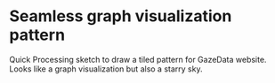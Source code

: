 Seamless graph visualization pattern
====================================

Quick Processing sketch to draw a tiled pattern for GazeData website. Looks like a graph visualization but also a starry sky.

